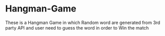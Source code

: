 # Hangman-Game
These is a Hangman Game in which Random word are generated from 3rd party API and user need to guess the word in order to Win the match
